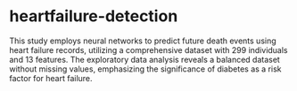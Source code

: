 # heartfailure-detection
This study employs neural networks to predict future death events using heart failure records, utilizing a comprehensive dataset with 299 individuals and 13 features. The exploratory data analysis reveals a balanced dataset without missing values, emphasizing the significance of diabetes as a risk factor for heart failure. 
